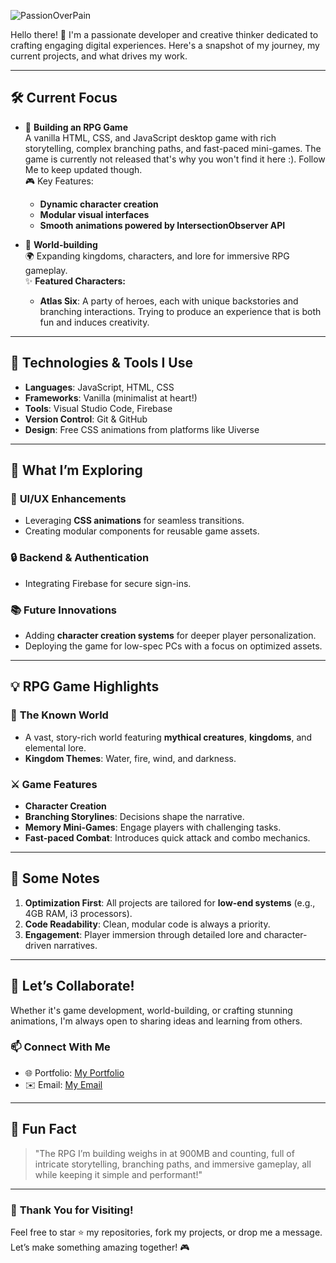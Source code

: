 ![PassionOverPain](https://github.com/user-attachments/assets/c54e9dc3-44ae-43ba-a13b-2e8dd684c1cd)


Hello there! 👋 I'm a passionate developer and creative thinker dedicated to crafting engaging digital experiences. Here's a snapshot of my journey, my current projects, and what drives my work.

---

## 🛠️ **Current Focus**

- 🚀 **Building an RPG Game**  
  A vanilla HTML, CSS, and JavaScript desktop game with rich storytelling, complex branching paths, and fast-paced mini-games.  The game is currently not released that's why you won't find it here :). Follow Me to keep updated though. <br>
  🎮 Key Features:  
  - **Dynamic character creation**  
  - **Modular visual interfaces**  
  - **Smooth animations powered by IntersectionObserver API**

- 📖 **World-building**  
  🌍 Expanding kingdoms, characters, and lore for immersive RPG gameplay.  
  ✨ **Featured Characters:**  
  - **Atlas Six**: A party of heroes, each with unique backstories and branching interactions.
Trying to produce an experience that is both fun and induces creativity.
---

## 🔧 **Technologies & Tools I Use** 
- **Languages**: JavaScript, HTML, CSS  
- **Frameworks**: Vanilla (minimalist at heart!)  
- **Tools**: Visual Studio Code, Firebase  
- **Version Control**: Git & GitHub  
- **Design**: Free CSS animations from platforms like Uiverse  

---

## 🌟 **What I’m Exploring**

### 🎨 **UI/UX Enhancements**
- Leveraging **CSS animations** for seamless transitions.  
- Creating modular components for reusable game assets.  

### 🔒 **Backend & Authentication**
- Integrating Firebase for secure sign-ins.  

### 📚 **Future Innovations**
- Adding **character creation systems** for deeper player personalization.  
- Deploying the game for low-spec PCs with a focus on optimized assets.

---

## 💡 **RPG Game Highlights**
 
### 🌌 **The Known World**
- A vast, story-rich world featuring **mythical creatures**, **kingdoms**, and elemental lore.  
- **Kingdom Themes**: Water, fire, wind, and darkness.

### ⚔️ **Game Features**
- **Character Creation**
- **Branching Storylines**: Decisions shape the narrative.  
- **Memory Mini-Games**: Engage players with challenging tasks.  
- **Fast-paced Combat**: Introduces quick attack and combo mechanics.

---

## 🔭 **Some Notes**

1. **Optimization First**: All projects are tailored for **low-end systems** (e.g., 4GB RAM, i3 processors).  
2. **Code Readability**: Clean, modular code is always a priority.  
3. **Engagement**: Player immersion through detailed lore and character-driven narratives.

---

## 🎯 **Let’s Collaborate!**

Whether it's game development, world-building, or crafting stunning animations, I'm always open to sharing ideas and learning from others.  

### 📫 **Connect With Me** 
- 🌐 Portfolio: [My Portfolio](https://tinotenda-mhedziso.pages.dev)  
- ✉️ Email: [My Email](mailto:tinomhedziso22@gmail.com)

---

## 🎉 **Fun Fact**

> "The RPG I’m building weighs in at 900MB and counting, full of intricate storytelling, branching paths, and immersive gameplay, all while keeping it simple and performant!"

---

### 🌟 **Thank You for Visiting!**

Feel free to star ⭐ my repositories, fork my projects, or drop me a message. Let’s make something amazing together! 🎮


<!--
**Passion-Over-Pain/Passion-Over-Pain** is a ✨ _special_ ✨ repository because its `README.md` (this file) appears on your GitHub profile.

Here are some ideas to get you started:

- 🔭 I’m currently working on ...
- 🌱 I’m currently learning ...
- 👯 I’m looking to collaborate on ...
- 🤔 I’m looking for help with ...
- 💬 Ask me about ...
- 📫 How to reach me: ...
- 😄 Pronouns: ...
- ⚡ Fun fact: ...
-->
